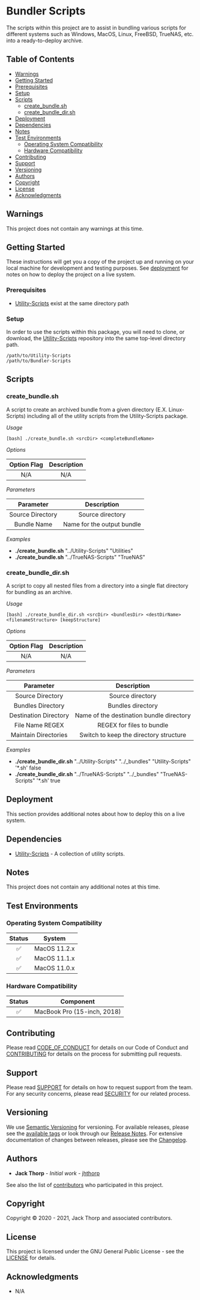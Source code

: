 # Bundler Scripts

The scripts within this project are to assist in bundling various scripts for 
different systems such as Windows, MacOS, Linux, FreeBSD, TrueNAS, etc. into a 
ready-to-deploy archive.

## Table of Contents

* [Warnings](#warnings)
* [Getting Started](#getting-started)
* [Prerequisites](#prerequisites)
* [Setup](#setup)
* [Scripts](#scripts)
	* [create_bundle.sh](#create_bundle.sh)
	* [create_bundle_dir.sh](#create_bundle_dir.sh)
* [Deployment](#deployment)
* [Dependencies](#dependencies)
* [Notes](#notes)
* [Test Environments](#test-environments)
	* [Operating System Compatibility](#operating-system-compatibility)
	* [Hardware Compatibility](#hardware-compatibility)
* [Contributing](#contributing)
* [Support](#support)
* [Versioning](#versioning)
* [Authors](#authors)
* [Copyright](#copyright)
* [License](#license)
* [Acknowledgments](#acknowledgments)

## Warnings

This project does not contain any warnings at this time.

## Getting Started

These instructions will get you a copy of the project up and running on your 
local machine for development and testing purposes. See 
[deployment](#deployment) for notes on how to deploy the project on a live 
system.

### Prerequisites

* [Utility-Scripts](https://github.com/jhthorp/Utility-Scripts) exist at the 
same directory path

### Setup

In order to use the scripts within this package, you will need to clone, or 
download, the [Utility-Scripts](https://github.com/jhthorp/Utility-Scripts) 
repository into the same top-level directory path.

```
/path/to/Utility-Scripts
/path/to/Bundler-Scripts
```

## Scripts

### create_bundle.sh

A script to create an archived bundle from a given directory 
(E.X. Linux-Scripts) including all of the utility scripts from the 
Utility-Scripts package.

_Usage_

```
[bash] ./create_bundle.sh <srcDir> <completeBundleName>
```

_Options_

| Option Flag |                          Description                           |
|    :---:    |                             :---:                              |
|     N/A     |                              N/A                               |

_Parameters_

|         Parameter         |                   Description                    |
|           :---:           |                      :---:                       |
|     Source Directory      |                 Source directory                 |
|        Bundle Name        |            Name for the output bundle            |

_Examples_

* **./create_bundle.sh** "../Utility-Scripts" "Utilities"
* **./create_bundle.sh** "../TrueNAS-Scripts" "TrueNAS"

### create_bundle_dir.sh

A script to copy all nested files from a directory into a single flat directory 
for bundling as an archive.

_Usage_

```
[bash] ./create_bundle_dir.sh <srcDir> <bundlesDir> <destDirName> <filenameStructure> [keepStructure]
```

_Options_

| Option Flag |                          Description                           |
|    :---:    |                             :---:                              |
|     N/A     |                              N/A                               |

_Parameters_

|         Parameter         |                   Description                    |
|           :---:           |                      :---:                       |
|     Source Directory      |                 Source directory                 |
|     Bundles Directory     |                Bundles directory                 |
|   Destination Directory   |     Name of the destination bundle directory     |
|      File Name REGEX      |            REGEX for files to bundle             |
|   Maintain Directories    |      Switch to keep the directory structure      |

_Examples_

* **./create_bundle_dir.sh** "../Utility-Scripts" "../_bundles" "Utility-Scripts" '*.sh' false
* **./create_bundle_dir.sh** "../TrueNAS-Scripts" "../_bundles" "TrueNAS-Scripts" '*.sh' true

## Deployment

This section provides additional notes about how to deploy this on a live 
system.

## Dependencies

* [Utility-Scripts](https://github.com/jhthorp/Utility-Scripts) - A collection 
of utility scripts.

## Notes

This project does not contain any additional notes at this time.

## Test Environments

### Operating System Compatibility

|        Status        |                        System                         |
|        :---:         |                         :---:                         |
|  :white_check_mark:  |                     MacOS 11.2.x                      |
|  :white_check_mark:  |                     MacOS 11.1.x                      |
|  :white_check_mark:  |                     MacOS 11.0.x                      |

### Hardware Compatibility

|        Status        |                       Component                       |
|        :---:         |                         :---:                         |
|  :white_check_mark:  |              MacBook Pro (15-inch, 2018)              |

## Contributing

Please read [CODE_OF_CONDUCT](.github/CODE_OF_CONDUCT.md) for details on our 
Code of Conduct and [CONTRIBUTING](.github/CONTRIBUTING.md) for details on the 
process for submitting pull requests.

## Support

Please read [SUPPORT](.github/SUPPORT.md) for details on how to request 
support from the team.  For any security concerns, please read 
[SECURITY](.github/SECURITY.md) for our related process.

## Versioning

We use [Semantic Versioning](http://semver.org/) for versioning. For available 
releases, please see the 
[available tags](https://github.com/jhthorp/Bundler-Scripts/tags) or look 
through our [Release Notes](.github/RELEASE_NOTES.md). For extensive 
documentation of changes between releases, please see the 
[Changelog](.github/CHANGELOG.md).

## Authors

* **Jack Thorp** - *Initial work* - [jhthorp](https://github.com/jhthorp)

See also the list of 
[contributors](https://github.com/jhthorp/Bundler-Scripts/contributors) who 
participated in this project.

## Copyright

Copyright © 2020 - 2021, Jack Thorp and associated contributors.

## License

This project is licensed under the GNU General Public License - see the 
[LICENSE](LICENSE.md) for details.

## Acknowledgments

* N/A